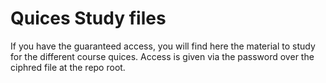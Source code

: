 # Quices Study files

If you have the guaranteed access, you will find here the material to study for the different course quices. Access is given via the password over the ciphred file at the repo root. 